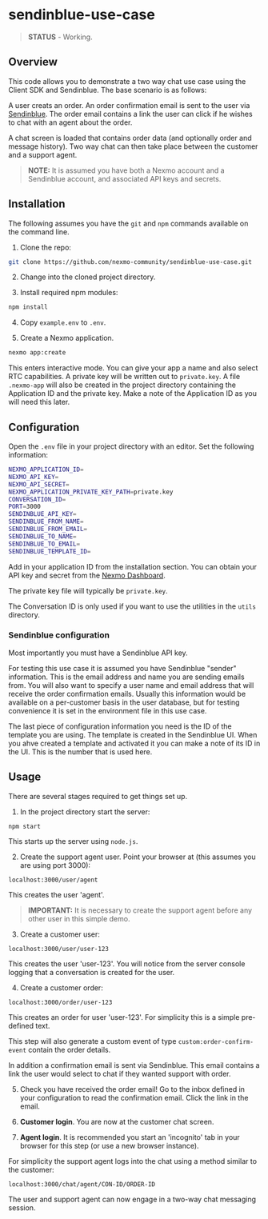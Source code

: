 # sendinblue-use-case

> **STATUS** - Working.

## Overview

This code allows you to demonstrate a two way chat use case using the
Client SDK and Sendinblue. The base scenario is as follows:

A user creats an order. An order confirmation email is sent to the
user via [Sendinblue](https://www.sendinblue.com). The order email
contains a link the user can click if he wishes to chat with an agent
about the order.

A chat screen is loaded that contains order data (and optionally order
and message history). Two way chat can then take place between the
customer and a support agent.

> **NOTE:** It is assumed you have both a Nexmo account and a Sendinblue account, and associated API keys and secrets.

## Installation

The following assumes you have the `git` and `npm` commands available
on the command line.

1. Clone the repo:

``` bash
git clone https://github.com/nexmo-community/sendinblue-use-case.git
```

2. Change into the cloned project directory.

3. Install required npm modules:

``` bash
npm install
```

4. Copy `example.env` to `.env`.

5. Create a Nexmo application.

``` bash
nexmo app:create
```

This enters interactive mode. You can give your app a name and also
select RTC capabilities. A private key will be written out to
`private.key`. A file `.nexmo-app` will also be created in the project
directory containing the Application ID and the private key. Make a
note of the Application ID as you will need this later.

## Configuration

Open the `.env` file in your project directory with an editor. Set the
following information:

``` bash
NEXMO_APPLICATION_ID=
NEXMO_API_KEY=
NEXMO_API_SECRET=
NEXMO_APPLICATION_PRIVATE_KEY_PATH=private.key
CONVERSATION_ID=
PORT=3000
SENDINBLUE_API_KEY=
SENDINBLUE_FROM_NAME=
SENDINBLUE_FROM_EMAIL=
SENDINBLUE_TO_NAME=
SENDINBLUE_TO_EMAIL=
SENDINBLUE_TEMPLATE_ID=
```

Add in your application ID from the installation section. You can
obtain your API key and secret from the [Nexmo
Dashboard](https://dashboard.nexmo.com). 

The private key file will typically be `private.key`.

The Conversation ID is only used if you want to use the utilities in
the `utils` directory.

### Sendinblue configuration

Most importantly you must have a Sendinblue API key.

For testing this use case it is assumed you have Sendinblue "sender" information. This is the email address and name you are sending emails from. You will also want to specify a user name and email address that will receive the order confirmation emails. Usually this information would be available on a per-customer basis in the user database, but for testing convenience it is set in the environment file in this use case.

The last piece of configuration information you need is the ID of the template you are using. The template is created in the Sendinblue UI. When you ahve created a template and activated it you can make a note of its ID in the UI. This is the number that is used here.

## Usage

There are several stages required to get things set up.

1. In the project directory start the server:

``` bash
npm start
```

This starts up the server using `node.js`.

2. Create the support agent user. Point your browser at (this assumes you are using port 3000):

```
localhost:3000/user/agent
```

This creates the user 'agent'.

> **IMPORTANT:** It is necessary to create the support agent before
> any other user in this simple demo.

3. Create a customer user:

```
localhost:3000/user/user-123
```

This creates the user 'user-123'. You will notice from the server
console logging that a conversation is created for the user. 

4. Create a customer order:

```
localhost:3000/order/user-123
```

This creates an order for user 'user-123'. For simplicity this is a
simple pre-defined text.

This step will also generate a custom event of type
`custom:order-confirm-event` contain the order details.

In addition a confirmation email is sent via Sendinblue. This email
contains a link the user would select to chat if they wanted support
with order.

5. Check you have received the order email! Go to the inbox defined in your configuration to read the confirmation email. Click the link in the email.

6. **Customer login**. You are now at the customer chat screen.

7. **Agent login**. It is recommended you start an 'incognito' tab in your
   browser for this step (or use a new browser instance).

For simplicity the support agent logs into the chat using a method similar to the customer:

```
localhost:3000/chat/agent/CON-ID/ORDER-ID
```

The user and support agent can now engage in a two-way chat messaging session.

